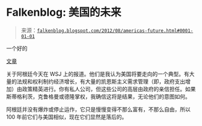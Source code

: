 <!--yml

类别：未分类

日期：2024-05-12 20:24:34

-->

# Falkenblog: 美国的未来

> 来源：[`falkenblog.blogspot.com/2012/08/americas-future.html#0001-01-01`](http://falkenblog.blogspot.com/2012/08/americas-future.html#0001-01-01)

一个好的

[文章](http://online.wsj.com/article/SB10000872396390443404004577577013392087338.html?mod=WSJ_Opinion_LEADTop)

关于阿根廷今天在 WSJ 上的报道。他们是我认为美国将要走向的一个典型。有大量的法规和权利制约经济增长，有大量的凯恩斯主义需求管理（即，政府支出增加）由政策精英进行。你有私人公司，但这些公司的高层由政府的亲信担任。如果斯蒂格利茨，克鲁格曼或德隆掌权，我确信这将是结果，无论他们的意图如何。

阿根廷并没有爆炸或停止运作，它只是慢慢变得不那么富有，不那么自由，所以 100 年前它们与美国相似，现在它们显然是落后的。
